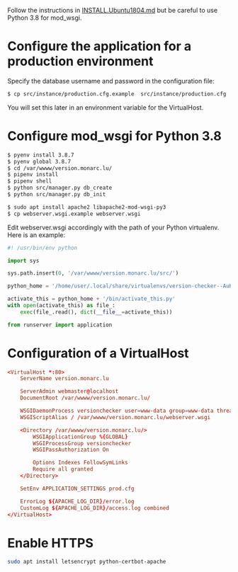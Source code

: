 
Follow the instructions in [INSTALL.Ubuntu1804.md](INSTALL.Ubuntu1804.md)
but be careful to use Python 3.8 for mod_wsgi.


# Configure the application for a production environment

Specify the database username and password in the configuration file:

```bash
$ cp src/instance/production.cfg.example  src/instance/production.cfg
```

You will set this later in an environment variable for the VirtualHost.


# Configure mod_wsgi for Python 3.8

```bash
$ pyenv install 3.8.7
$ pyenv global 3.8.7
$ cd /var/wwww/version.monarc.lu/
$ pipenv install
$ pipenv shell
$ python src/manager.py db_create
$ python src/manager.py db_init
```

```bash
$ sudo apt install apache2 libapache2-mod-wsgi-py3
$ cp webserver.wsgi.example webserver.wsgi
```

Edit webserver.wsgi accordingly with the path of your Python virtualenv. Here
is an example:

```python
#! /usr/bin/env python

import sys

sys.path.insert(0, '/var/wwww/version.monarc.lu/src/')

python_home = '/home/user/.local/share/virtualenvs/version-checker--AuKpeUm'

activate_this = python_home + '/bin/activate_this.py'
with open(activate_this) as file_:
    exec(file_.read(), dict(__file__=activate_this))

from runserver import application
```


# Configuration of a VirtualHost

```conf
<VirtualHost *:80>
    ServerName version.monarc.lu

    ServerAdmin webmaster@localhost
    DocumentRoot /var/wwww/version.monarc.lu/

    WSGIDaemonProcess versionchecker user=www-data group=www-data threads=5 python-home=/home/user/.local/share/virtualenvs/version-checker--AuKpeUm/
    WSGIScriptAlias / /var/wwww/version.monarc.lu/webserver.wsgi

    <Directory /var/wwww/version.monarc.lu/>
        WSGIApplicationGroup %{GLOBAL}
        WSGIProcessGroup versionchecker
        WSGIPassAuthorization On

        Options Indexes FollowSymLinks
        Require all granted
    </Directory>

    SetEnv APPLICATION_SETTINGS prod.cfg

    ErrorLog ${APACHE_LOG_DIR}/error.log
    CustomLog ${APACHE_LOG_DIR}/access.log combined
</VirtualHost>
```


# Enable HTTPS

```bash
sudo apt install letsencrypt python-certbot-apache
```
